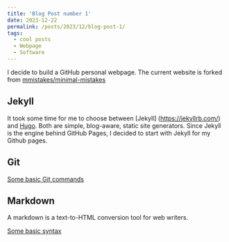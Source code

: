 ```yaml
---
title: 'Blog Post number 1'
date: 2023-12-22
permalink: /posts/2023/12/blog-post-1/
tags:
  - cool posts
  - Webpage
  - Software
---
```


I decide to build a GitHub personal webpage. The current website is forked from [mmistakes/minimal-mistakes](https://github.com/academicpages/academicpages.github.io)

## Jekyll

It took some time for me to choose between [Jekyll] (https://jekyllrb.com/) and [Hugo](https://gohugo.io/). Both are simple, blog-aware, static site generators. Since Jekyll is the engine behind GitHub Pages, I decided to start with Jekyll for my Github pages.

## Git

[Some basic Git commands](https://www.taniarascia.com/getting-started-with-git/)

## Markdown

A markdown is a text-to-HTML conversion tool for web writers. 

[Some basic syntax](https://www.markdownguide.org/basic-syntax/)